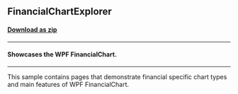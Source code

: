 ## FinancialChartExplorer
#### [Download as zip](https://grapecity.github.io/DownGit/#/home?url=https://github.com/GrapeCity/ComponentOne-WPF-Samples/tree/master/NET_462/FlexChart/CS/FinancialChartExplorer)
____
#### Showcases the WPF FinancialChart.
____
This sample contains pages that demonstrate financial specific chart types
and main features of WPF FinancialChart.
